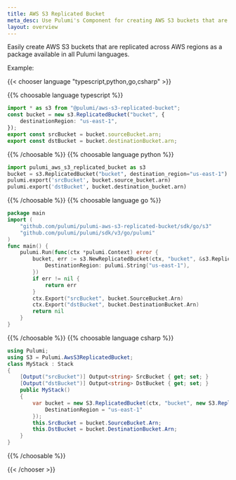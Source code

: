 ```yaml
---
title: AWS S3 Replicated Bucket
meta_desc: Use Pulumi's Component for creating AWS S3 buckets that are replicated across regions using infrastructure as code.
layout: overview
---
```


Easily create AWS S3 buckets that are replicated across AWS regions as a package available in all Pulumi languages.

Example:

{{< chooser language "typescript,python,go,csharp" >}}

{{% choosable language typescript %}}

```typescript
import * as s3 from "@pulumi/aws-s3-replicated-bucket";
const bucket = new s3.ReplicatedBucket("bucket", {
    destinationRegion: "us-east-1",
});
export const srcBucket = bucket.sourceBucket.arn;
export const dstBucket = bucket.destinationBucket.arn;
```

{{% /choosable %}}
{{% choosable language python %}}

```python
import pulumi_aws_s3_replicated_bucket as s3
bucket = s3.ReplicatedBucket("bucket", destination_region="us-east-1")
pulumi.export('srcBucket', bucket.source_bucket.arn)
pulumi.export('dstBucket', bucket.destination_bucket.arn)
```

{{% /choosable %}}
{{% choosable language go %}}

```go
package main
import (
	"github.com/pulumi/pulumi-aws-s3-replicated-bucket/sdk/go/s3"
	"github.com/pulumi/pulumi/sdk/v3/go/pulumi"
)
func main() {
	pulumi.Run(func(ctx *pulumi.Context) error {
        bucket, err := s3.NewReplicatedBucket(ctx, "bucket", &s3.ReplicatedBucketArgs{
    	    DestinationRegion: pulumi.String("us-east-1"),
        })
        if err != nil {
			return err
		}
		ctx.Export("srcBucket", bucket.SourceBucket.Arn)
        ctx.Export("dstBucket", bucket.DestinationBucket.Arn)
		return nil
    }
}
```

{{% /choosable %}}
{{% choosable language csharp %}}

```csharp
using Pulumi;
using S3 = Pulumi.AwsS3ReplicatedBucket;
class MyStack : Stack
{
    [Output("srcBucket")] Output<string> SrcBucket { get; set; }
    [Output("dstBucket")] Output<string> DstBucket { get; set; }
    public MyStack()
    {
        var bucket = new S3.ReplicatedBucket(ctx, "bucket", new S3.ReplicatedBucketArgs{
            DestinationRegion = "us-east-1"
        });
        this.SrcBucket = bucket.SourceBucket.Arn;
        this.DstBucket = bucket.DestinationBucket.Arn;
    }
}
```

{{% /choosable %}}

{{< /chooser >}}
